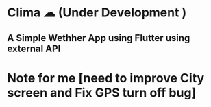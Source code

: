 


# Clima ☁ (Under Development )

## A Simple Wethher App using Flutter using external API 


# Note for me [need to improve City screen and Fix GPS turn off bug]


